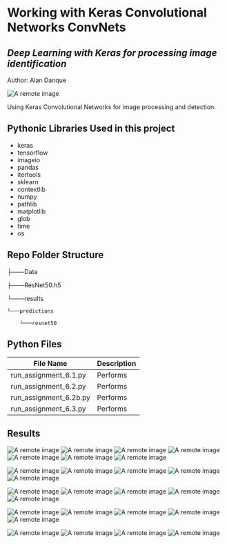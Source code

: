 
# Working with Keras Convolutional Networks ConvNets
## _Deep Learning with Keras for processing image identification_

Author: Alan Danque

![A remote image](https://adanque.github.io/assets/img/KerasConvolutional.jpg)

Using Keras Convolutional Networks for image processing and detection.

## Pythonic Libraries Used in this project
- keras
- tensorflow
- imageio
- pandas
- itertools
- sklearn
- contextlib
- numpy
- pathlib
- matplotlib
- glob
- time
- os

## Repo Folder Structure

├───Data

├───ResNet50.h5

└───results

    └───predictions

        └───resnet50

## Python Files 

| File Name  | Description |
| ------ | ------ |
| run_assignment_6.1.py | Performs |
| run_assignment_6.2.py | Performs |
| run_assignment_6.2b.py | Performs |
| run_assignment_6.3.py | Performs |

## Results

![A remote image](https://github.com/adanque/Working-with-Keras-Convolutional-Networks-ConvNets/blob/main/results/Assignment_6.1_Confusion%20Matrix.png)
![A remote image](https://github.com/adanque/Working-with-Keras-Convolutional-Networks-ConvNets/blob/main/results/Assignment_6.1_Correct%20Predictions%20Sample.png)
![A remote image](https://github.com/adanque/Working-with-Keras-Convolutional-Networks-ConvNets/blob/main/results/Assignment_6.1_Digit%20Review.png)
![A remote image](https://github.com/adanque/Working-with-Keras-Convolutional-Networks-ConvNets/blob/main/results/Assignment_6.1_imagetopredict.png)
![A remote image](https://github.com/adanque/Working-with-Keras-Convolutional-Networks-ConvNets/blob/main/results/Assignment_6.1_Incorrect%20Predictions.png)
![A remote image](https://github.com/adanque/Working-with-Keras-Convolutional-Networks-ConvNets/blob/main/results/Assignment_6.1_Model%20Accuracy%20Validation.png)
![A remote image](https://github.com/adanque/Working-with-Keras-Convolutional-Networks-ConvNets/blob/main/results/Assignment_6.1_Model%20Loss%20Validation.png)

![A remote image](https://github.com/adanque/Working-with-Keras-Convolutional-Networks-ConvNets/blob/main/results/Assignment_6.1_Pixel%20Value%20Distribution.png)
![A remote image](https://github.com/adanque/Working-with-Keras-Convolutional-Networks-ConvNets/blob/main/results/Assignment_6.1_Sample%20Review%20of%209%20Digits.png)
![A remote image](https://github.com/adanque/Working-with-Keras-Convolutional-Networks-ConvNets/blob/main/results/Assignment_6.2A_Confusion%20Matrix.png)
![A remote image](https://github.com/adanque/Working-with-Keras-Convolutional-Networks-ConvNets/blob/main/results/Assignment_6.2A_Correct%20Predictions%20Sample.png)
![A remote image](https://github.com/adanque/Working-with-Keras-Convolutional-Networks-ConvNets/blob/main/results/Assignment_6.2A_Incorrect%20Predictions.png)

![A remote image](https://github.com/adanque/Working-with-Keras-Convolutional-Networks-ConvNets/blob/main/results/Assignment_6.2A_Sample%20Review%20of%209%20CiFar%20Image.png)
![A remote image](https://github.com/adanque/Working-with-Keras-Convolutional-Networks-ConvNets/blob/main/results/Assignment_6.2A_Summarized_Diagnostics_Plot.png)
![A remote image](https://github.com/adanque/Working-with-Keras-Convolutional-Networks-ConvNets/blob/main/results/Assignment_6.2B_Confusion%20Matrix.png)
![A remote image](https://github.com/adanque/Working-with-Keras-Convolutional-Networks-ConvNets/blob/main/results/Assignment_6.2B_Correct%20Predictions%20Sample.png)
![A remote image](https://github.com/adanque/Working-with-Keras-Convolutional-Networks-ConvNets/blob/main/results/Assignment_6.2B_Incorrect%20Predictions.png)

![A remote image](https://github.com/adanque/Working-with-Keras-Convolutional-Networks-ConvNets/blob/main/results/Assignment_6.2B_Sample%20Review%20of%209%20CiFar%20Image.png)
![A remote image](https://github.com/adanque/Working-with-Keras-Convolutional-Networks-ConvNets/blob/main/results/Assignment_6.2B_Summarized_Diagnostics_Plot.png)
![A remote image](https://github.com/adanque/Working-with-Keras-Convolutional-Networks-ConvNets/blob/main/results/Assignment_6.2_Confusion%20Matrix.png)
![A remote image](https://github.com/adanque/Working-with-Keras-Convolutional-Networks-ConvNets/blob/main/results/Assignment_6.2_Correct%20Predictions%20Sample.png)
![A remote image](https://github.com/adanque/Working-with-Keras-Convolutional-Networks-ConvNets/blob/main/results/Assignment_6.2_Incorrect%20Predictions.png)

![A remote image](https://github.com/adanque/Working-with-Keras-Convolutional-Networks-ConvNets/blob/main/results/Assignment_6.2_Sample%20Review%20of%209%20CiFar%20Image.png)
![A remote image](https://github.com/adanque/Working-with-Keras-Convolutional-Networks-ConvNets/blob/main/results/Assignment_6.2_Summarized_Diagnostics_Plot.png)
![A remote image](https://github.com/adanque/Working-with-Keras-Convolutional-Networks-ConvNets/blob/main/results/Assignment_6.2_Summarized_Diagnostics_Plot_Epochs_10.png)
![A remote image](https://github.com/adanque/Working-with-Keras-Convolutional-Networks-ConvNets/blob/main/results/Assignment_6.2_Summarized_Diagnostics_Plot_Epochs_30.png)
